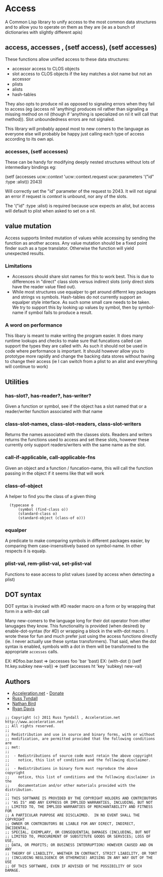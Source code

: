 # Access

A Common Lisp library to unify access to the most common data
structures and to allow you to operate on them as they are (ie as a
bunch of dictionaries with slightly different apis)

## access, accesses , (setf access), (setf accesses)

These functions allow unified access to these data structures:

 * accessor access to CLOS objects
 * slot access to CLOS objects if the key matches a slot name but not
   an accessor
 * plists
 * alists
 * hash-tables

They also opts to produce nil as opposed to signaling errors when they
fail to access (eg (access nil 'anything) produces nil rather than
signaling a missing method on nil (though if 'anything is specialized
on nil it will call that method)). Slot unboundedness errors are not 
signaled.

This library will probably appeal most to new comers to the language
as everyone else will probably be happy just calling each type of
access according to its own api.

### accesses, (setf accesses)

These can be handy for modifying deeply nested structures without lots
of intermediary bindings eg:

(setf (accesses ucw::*context* 'ucw::context.request
               ucw::parameters '("id" :type :alist)) 
      2043) 

Will correctly set the "id" parameter of the request to 2043. 
It will not signal an error if request is *context* is unbound, nor 
any of the slots.

The '("id" :type :alist) is required because ucw expects an alist, but
access will default to plist when asked to set on a nil.

## value mutation

Access supports limited mutation of values while accessing by sending
the function as another access.  Any value mutation should be a fixed
point finder such as a type translator. Otherwise the function will
yield unexpected results.

### Limitations

 * Accessors should share slot names for this to work best.  This is
   due to differences in "direct" class slots versus indirect slots
   (only direct slots have the reader value filed out).
 * While most structures use equalper to get around differnt key
   packages and strings vs symbols.  Hash-tables do not currently
   support an equalper style interface.  As such some small care needs
   to be taken.  We try to support this by looking up values by
   symbol, then by symbol-name if symbol fails to produce a result.

### A word on performance

This libary is meant to make writing the program easier.  It does many
runtime lookups and checks to make sure that funcations called can
support the types they are called with.  As such it should not be used
in code where performance is important. It should however allow you to
prototype more rapidly and change the backing data stores without
having to change their access (ie I can switch from a plist to an
alist and everything will continue to work)

## Utilities

### has-slot?, has-reader?, has-writer?

Given a function or symbol, see if the object has a slot named that or
a reader/writer function associated with that name

### class-slot-names, class-slot-readers, class-slot-writers 

Returns the names associated with the classes slots.  Readers and
writers returns the functions used to access and set these slots,
however these currently only support readers/writers with the same
name as the slot.

### call-if-applicable, call-applicable-fns
Given an object and a function / funcation-name, this will call the
function passing in the object if it seems like that will work



### class-of-object 
A helper to find you the class of a given thing

```
  (typecase o
      (symbol (find-class o))
      (standard-class o)
      (standard-object (class-of o)))
```

### equalper

A predicate to make comparing symbols in different packages easier, by
comparing them case-insensitively based on symbol-name.  In other
respects it is equalp.

### plist-val, rem-plist-val, set-plist-val

Functions to ease access to plist values (used by access when
detecting a plist)



## DOT syntax

DOT syntax is invoked with #D reader macro on a form or by wrapping
that form in a with-dot call

Many new-comers to the language long for their dot operator from other
lanugages they know.  This functionality is provided (when desired) by
enable-dot-syntax (for #D) or wrapping a block in the with-dot macro.  I wrote
these for fun and much prefer just using the access functions directly
(ie. I never actually use these syntax transformers).  That said, when
the dot syntax is enabled, symbols with a dot in them will be
transformed to the appropriate `accesses` calls.


  EX: #Dfoo.bar.bast => (accesses foo 'bar 'bast)
  EX: (with-dot () (setf ht.key.subkey new-val)) => (setf (accesses ht 'key 'subkey) new-val)

## Authors

 * [Acceleration.net](http://www.acceleration.net/) - [Donate](http://www.acceleration.net/programming/donate-to-acceleration-net/)
  * [Russ Tyndall](http://russ.unwashedmeme.com/blog)
  * [Nathan Bird](http://the.unwashedmeme.com/blog)
  * [Ryan Davis](http://ryepup.unwashedmeme.com/blog)

```
;; Copyright (c) 2011 Russ Tyndall , Acceleration.net http://www.acceleration.net
;; All rights reserved.
;;
;; Redistribution and use in source and binary forms, with or without
;; modification, are permitted provided that the following conditions are
;; met:
;;
;;  - Redistributions of source code must retain the above copyright
;;    notice, this list of conditions and the following disclaimer.
;;
;;  - Redistributions in binary form must reproduce the above copyright
;;    notice, this list of conditions and the following disclaimer in the
;;    documentation and/or other materials provided with the distribution.
;;
;; THIS SOFTWARE IS PROVIDED BY THE COPYRIGHT HOLDERS AND CONTRIBUTORS
;; "AS IS" AND ANY EXPRESS OR IMPLIED WARRANTIES, INCLUDING, BUT NOT
;; LIMITED TO, THE IMPLIED WARRANTIES OF MERCHANTABILITY AND FITNESS FOR
;; A PARTICULAR PURPOSE ARE DISCLAIMED.  IN NO EVENT SHALL THE COPYRIGHT
;; OWNER OR CONTRIBUTORS BE LIABLE FOR ANY DIRECT, INDIRECT, INCIDENTAL,
;; SPECIAL, EXEMPLARY, OR CONSEQUENTIAL DAMAGES (INCLUDING, BUT NOT
;; LIMITED TO, PROCUREMENT OF SUBSTITUTE GOODS OR SERVICES; LOSS OF USE,
;; DATA, OR PROFITS; OR BUSINESS INTERRUPTION) HOWEVER CAUSED AND ON ANY
;; THEORY OF LIABILITY, WHETHER IN CONTRACT, STRICT LIABILITY, OR TORT
;; (INCLUDING NEGLIGENCE OR OTHERWISE) ARISING IN ANY WAY OUT OF THE USE
;; OF THIS SOFTWARE, EVEN IF ADVISED OF THE POSSIBILITY OF SUCH DAMAGE.
```





